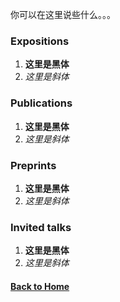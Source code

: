 你可以在这里说些什么。。。

### Expositions
1. **这里是黑体**
2. _这里是斜体_

### Publications
1. **这里是黑体**
2. _这里是斜体_

### Preprints
1. **这里是黑体**
2. _这里是斜体_

### Invited talks
1. **这里是黑体**
2. _这里是斜体_


#### [Back to Home](https://shanzhong-sun.github.io/Shanzhong-SUN/)
